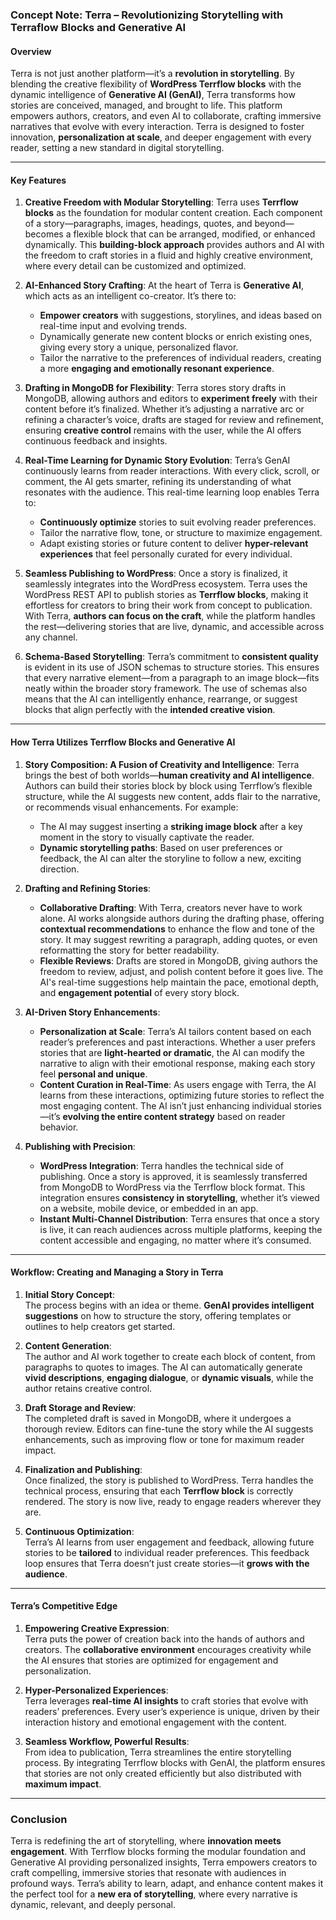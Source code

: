 ### Concept Note: Terra – Revolutionizing Storytelling with Terraflow Blocks and Generative AI

#### **Overview**

Terra is not just another platform—it’s a **revolution in storytelling**. By blending the creative flexibility of **WordPress Terrflow blocks** with the dynamic intelligence of **Generative AI (GenAI)**, Terra transforms how stories are conceived, managed, and brought to life. This platform empowers authors, creators, and even AI to collaborate, crafting immersive narratives that evolve with every interaction. Terra is designed to foster innovation, **personalization at scale**, and deeper engagement with every reader, setting a new standard in digital storytelling.

---

#### **Key Features**

1. **Creative Freedom with Modular Storytelling**:
   Terra uses **Terrflow blocks** as the foundation for modular content creation. Each component of a story—paragraphs, images, headings, quotes, and beyond—becomes a flexible block that can be arranged, modified, or enhanced dynamically. This **building-block approach** provides authors and AI with the freedom to craft stories in a fluid and highly creative environment, where every detail can be customized and optimized.

2. **AI-Enhanced Story Crafting**:
   At the heart of Terra is **Generative AI**, which acts as an intelligent co-creator. It’s there to:
   - **Empower creators** with suggestions, storylines, and ideas based on real-time input and evolving trends.
   - Dynamically generate new content blocks or enrich existing ones, giving every story a unique, personalized flavor.
   - Tailor the narrative to the preferences of individual readers, creating a more **engaging and emotionally resonant experience**.

3. **Drafting in MongoDB for Flexibility**:
   Terra stores story drafts in MongoDB, allowing authors and editors to **experiment freely** with their content before it’s finalized. Whether it’s adjusting a narrative arc or refining a character’s voice, drafts are staged for review and refinement, ensuring **creative control** remains with the user, while the AI offers continuous feedback and insights.

4. **Real-Time Learning for Dynamic Story Evolution**:
   Terra’s GenAI continuously learns from reader interactions. With every click, scroll, or comment, the AI gets smarter, refining its understanding of what resonates with the audience. This real-time learning loop enables Terra to:
   - **Continuously optimize** stories to suit evolving reader preferences.
   - Tailor the narrative flow, tone, or structure to maximize engagement.
   - Adapt existing stories or future content to deliver **hyper-relevant experiences** that feel personally curated for every individual.

5. **Seamless Publishing to WordPress**:
   Once a story is finalized, it seamlessly integrates into the WordPress ecosystem. Terra uses the WordPress REST API to publish stories as **Terrflow blocks**, making it effortless for creators to bring their work from concept to publication. With Terra, **authors can focus on the craft**, while the platform handles the rest—delivering stories that are live, dynamic, and accessible across any channel.

6. **Schema-Based Storytelling**:
   Terra’s commitment to **consistent quality** is evident in its use of JSON schemas to structure stories. This ensures that every narrative element—from a paragraph to an image block—fits neatly within the broader story framework. The use of schemas also means that the AI can intelligently enhance, rearrange, or suggest blocks that align perfectly with the **intended creative vision**.

---

#### **How Terra Utilizes Terrflow Blocks and Generative AI**

1. **Story Composition: A Fusion of Creativity and Intelligence**:
   Terra brings the best of both worlds—**human creativity and AI intelligence**. Authors can build their stories block by block using Terrflow’s flexible structure, while the AI suggests new content, adds flair to the narrative, or recommends visual enhancements. For example:
   - The AI may suggest inserting a **striking image block** after a key moment in the story to visually captivate the reader.
   - **Dynamic storytelling paths**: Based on user preferences or feedback, the AI can alter the storyline to follow a new, exciting direction.
   
2. **Drafting and Refining Stories**:
   - **Collaborative Drafting**: With Terra, creators never have to work alone. AI works alongside authors during the drafting phase, offering **contextual recommendations** to enhance the flow and tone of the story. It may suggest rewriting a paragraph, adding quotes, or even reformatting the story for better readability.
   - **Flexible Reviews**: Drafts are stored in MongoDB, giving authors the freedom to review, adjust, and polish content before it goes live. The AI's real-time suggestions help maintain the pace, emotional depth, and **engagement potential** of every story block.

3. **AI-Driven Story Enhancements**:
   - **Personalization at Scale**: Terra’s AI tailors content based on each reader’s preferences and past interactions. Whether a user prefers stories that are **light-hearted or dramatic**, the AI can modify the narrative to align with their emotional response, making each story feel **personal and unique**.
   - **Content Curation in Real-Time**: As users engage with Terra, the AI learns from these interactions, optimizing future stories to reflect the most engaging content. The AI isn’t just enhancing individual stories—it’s **evolving the entire content strategy** based on reader behavior.

4. **Publishing with Precision**:
   - **WordPress Integration**: Terra handles the technical side of publishing. Once a story is approved, it is seamlessly transferred from MongoDB to WordPress via the Terrflow block format. This integration ensures **consistency in storytelling**, whether it’s viewed on a website, mobile device, or embedded in an app.
   - **Instant Multi-Channel Distribution**: Terra ensures that once a story is live, it can reach audiences across multiple platforms, keeping the content accessible and engaging, no matter where it’s consumed.

---

#### **Workflow: Creating and Managing a Story in Terra**

1. **Initial Story Concept**:  
   The process begins with an idea or theme. **GenAI provides intelligent suggestions** on how to structure the story, offering templates or outlines to help creators get started.

2. **Content Generation**:  
   The author and AI work together to create each block of content, from paragraphs to quotes to images. The AI can automatically generate **vivid descriptions**, **engaging dialogue**, or **dynamic visuals**, while the author retains creative control.

3. **Draft Storage and Review**:  
   The completed draft is saved in MongoDB, where it undergoes a thorough review. Editors can fine-tune the story while the AI suggests enhancements, such as improving flow or tone for maximum reader impact.

4. **Finalization and Publishing**:  
   Once finalized, the story is published to WordPress. Terra handles the technical process, ensuring that each **Terrflow block** is correctly rendered. The story is now live, ready to engage readers wherever they are.

5. **Continuous Optimization**:  
   Terra’s AI learns from user engagement and feedback, allowing future stories to be **tailored** to individual reader preferences. This feedback loop ensures that Terra doesn’t just create stories—it **grows with the audience**.

---

#### **Terra’s Competitive Edge**

1. **Empowering Creative Expression**:  
   Terra puts the power of creation back into the hands of authors and creators. The **collaborative environment** encourages creativity while the AI ensures that stories are optimized for engagement and personalization.

2. **Hyper-Personalized Experiences**:  
   Terra leverages **real-time AI insights** to craft stories that evolve with readers’ preferences. Every user’s experience is unique, driven by their interaction history and emotional engagement with the content.

3. **Seamless Workflow, Powerful Results**:  
   From idea to publication, Terra streamlines the entire storytelling process. By integrating Terrflow blocks with GenAI, the platform ensures that stories are not only created efficiently but also distributed with **maximum impact**.

---

### **Conclusion**

Terra is redefining the art of storytelling, where **innovation meets engagement**. With Terrflow blocks forming the modular foundation and Generative AI providing personalized insights, Terra empowers creators to craft compelling, immersive stories that resonate with audiences in profound ways. Terra’s ability to learn, adapt, and enhance content makes it the perfect tool for a **new era of storytelling**, where every narrative is dynamic, relevant, and deeply personal.

